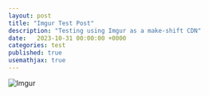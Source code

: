 ```yaml
---
layout: post
title: "Imgur Test Post"
description: "Testing using Imgur as a make-shift CDN"
date:   2023-10-31 00:00:00 +0000
categories: test
published: true
usemathjax: true
---
```


![Imgur](https://i.imgur.com/wfXAzX7.jpg)